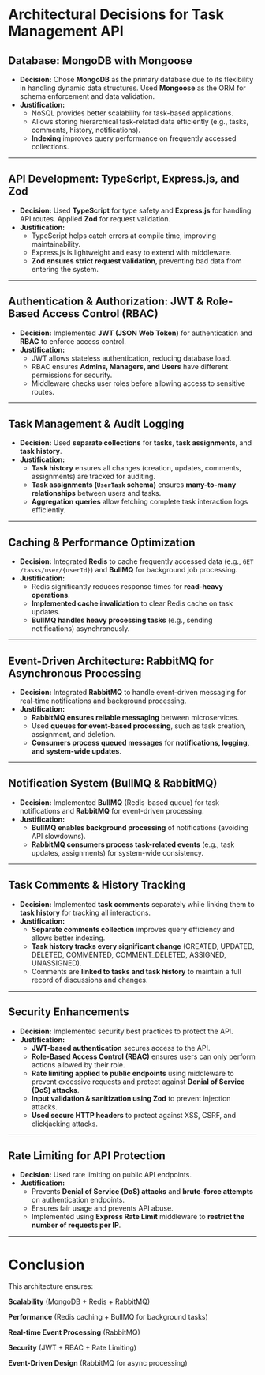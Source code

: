 # **Architectural Decisions for Task Management API**

## **Database: MongoDB with Mongoose**

- **Decision:** Chose **MongoDB** as the primary database due to its flexibility in handling dynamic data structures. Used **Mongoose** as the ORM for schema enforcement and data validation.
- **Justification:**
    - NoSQL provides better scalability for task-based applications.
    - Allows storing hierarchical task-related data efficiently (e.g., tasks, comments, history, notifications).
    - **Indexing** improves query performance on frequently accessed collections.

---

## **API Development: TypeScript, Express.js, and Zod**

- **Decision:** Used **TypeScript** for type safety and **Express.js** for handling API routes. Applied **Zod** for request validation.
- **Justification:**
    - TypeScript helps catch errors at compile time, improving maintainability.
    - Express.js is lightweight and easy to extend with middleware.
    - **Zod ensures strict request validation**, preventing bad data from entering the system.

---

## **Authentication & Authorization: JWT & Role-Based Access Control (RBAC)**

- **Decision:** Implemented **JWT (JSON Web Token)** for authentication and **RBAC** to enforce access control.
- **Justification:**
    - JWT allows stateless authentication, reducing database load.
    - RBAC ensures **Admins, Managers, and Users** have different permissions for security.
    - Middleware checks user roles before allowing access to sensitive routes.

---

## **Task Management & Audit Logging**

- **Decision:** Used **separate collections** for **tasks**, **task assignments**, and **task history**.
- **Justification:**
    - **Task history** ensures all changes (creation, updates, comments, assignments) are tracked for auditing.
    - **Task assignments (`UserTask` schema)** ensures **many-to-many relationships** between users and tasks.
    - **Aggregation queries** allow fetching complete task interaction logs efficiently.

---

## **Caching & Performance Optimization**

- **Decision:** Integrated **Redis** to cache frequently accessed data (e.g., `GET /tasks/user/{userId}`) and **BullMQ** for background job processing.
- **Justification:**
    - Redis significantly reduces response times for **read-heavy operations**.
    - **Implemented cache invalidation** to clear Redis cache on task updates.
    - **BullMQ handles heavy processing tasks** (e.g., sending notifications) asynchronously.

---

## **Event-Driven Architecture: RabbitMQ for Asynchronous Processing**

- **Decision:** Integrated **RabbitMQ** to handle event-driven messaging for real-time notifications and background processing.
- **Justification:**
    - **RabbitMQ ensures reliable messaging** between microservices.
    - Used **queues for event-based processing**, such as task creation, assignment, and deletion.
    - **Consumers process queued messages** for **notifications, logging, and system-wide updates**.

---

## **Notification System (BullMQ & RabbitMQ)**

- **Decision:** Implemented **BullMQ** (Redis-based queue) for task notifications and **RabbitMQ** for event-driven processing.
- **Justification:**
    - **BullMQ enables background processing** of notifications (avoiding API slowdowns).
    - **RabbitMQ consumers process task-related events** (e.g., task updates, assignments) for system-wide consistency.

---

## **Task Comments & History Tracking**

- **Decision:** Implemented **task comments** separately while linking them to **task history** for tracking all interactions.
- **Justification:**
    - **Separate comments collection** improves query efficiency and allows better indexing.
    - **Task history tracks every significant change** (CREATED, UPDATED, DELETED, COMMENTED, COMMENT_DELETED, ASSIGNED, UNASSIGNED).
    - Comments are **linked to tasks and task history** to maintain a full record of discussions and changes.

---

## **Security Enhancements**

- **Decision:** Implemented security best practices to protect the API.
- **Justification:**
    - **JWT-based authentication** secures access to the API.
    - **Role-Based Access Control (RBAC)** ensures users can only perform actions allowed by their role.
    - **Rate limiting applied to public endpoints** using middleware to prevent excessive requests and protect against **Denial of Service (DoS) attacks**.
    - **Input validation & sanitization using Zod** to prevent injection attacks.
    - **Used secure HTTP headers** to protect against XSS, CSRF, and clickjacking attacks.

---

## **Rate Limiting for API Protection**

- **Decision:** Used rate limiting on public API endpoints.
- **Justification:**
    - Prevents **Denial of Service (DoS) attacks** and **brute-force attempts** on authentication endpoints.
    - Ensures fair usage and prevents API abuse.
    - Implemented using **Express Rate Limit** middleware to **restrict the number of requests per IP**.

---

# **Conclusion**

This architecture ensures:

**Scalability** (MongoDB + Redis + RabbitMQ)

**Performance** (Redis caching + BullMQ for background tasks)

**Real-time Event Processing** (RabbitMQ)

**Security** (JWT + RBAC + Rate Limiting)

**Event-Driven Design** (RabbitMQ for async processing)